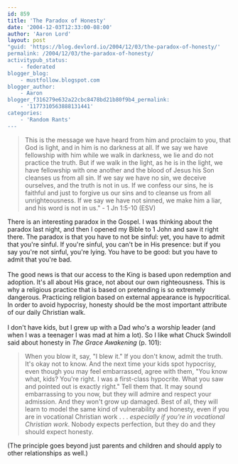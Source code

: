 ```yaml
---
id: 859
title: 'The Paradox of Honesty'
date: '2004-12-03T12:33:00-08:00'
author: 'Aaron Lord'
layout: post
"guid: 'https://blog.devlord.io/2004/12/03/the-paradox-of-honesty/'
permalink: /2004/12/03/the-paradox-of-honesty/
activitypub_status:
    - federated
blogger_blog:
    - mustfollow.blogspot.com
blogger_author:
    - Aaron
blogger_f316279e632a22cbc8478bd21b80f9b4_permalink:
    - '1177310563888131441'
categories:
    - 'Random Rants'
---
```


<blockquote>This is the message we have heard from him and proclaim to you, that God is light, and in him is no darkness at all.  If we say we have fellowship with him while we walk in darkness, we lie and do not practice the truth.  But if we walk in the light, as he is in the light, we have fellowship with one another and the blood of Jesus his Son cleanses us from all sin.  If we say we have no sin, we deceive ourselves, and the truth is not in us.  If we confess our sins, he is faithful and just to forgive us our sins and to cleanse us from all unrighteousness.  If we say we have not sinned, we make him a liar, and his word is not in us." - 1 Jn 1:5-10 (ESV)</blockquote>There is an interesting paradox in the Gospel.  I was thinking about the paradox last night, and then I opened my Bible to 1 John and saw it right there.  The paradox is that you have to not be sinful: yet, you have to admit that you're sinful.  If you're sinful, you can't be in His presence: but if you say you're not sinful, you're lying.  You have to be good: but you have to admit that you're bad.<br /><br />The good news is that our access to the King is based upon redemption and adoption.  It's all about His grace, not about our own righteousness.  This is why a religious practice that is based on pretending is so extremely dangerous.  Practicing religion based on external appearance is hypocritical.  In order to avoid hypocrisy, honesty should be the most important attribute of our daily Christian walk.<br /><br />I don't have kids, but I grew up with a Dad who's a worship leader (and when I was a teenager I was mad at him a lot).  So I like what Chuck Swindoll said about honesty in <i>The Grace Awakening</i> (p. 101):<br /><blockquote>When you blow it, say, "I blew it."  If you don't know, admit the truth.  It's okay not to know.  And the next time your kids spot hypocrisy, even though you may feel embarrassed, agree with them, "You know what, kids?  You're right.  I was a first-class hypocrite.  What you saw and pointed out is exactly right."  Tell them that.  It may sound embarrassing to you now, but they will admire and respect your admission.  And they won't grow up damaged.  Best of all, they will learn to model the same kind of vulnerability and honesty, even if you are in vocational Christian work . . . <i>especially if you're in vocational Christian work</i>.  Nobody expects perfection, but they do and they should expect honesty.</blockquote>(The principle goes beyond just parents and children and should apply to other relationships as well.)<div class="blogger-post-footer"><img width='1' height='1' src='' alt='' /></div>